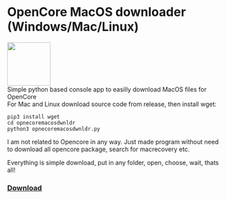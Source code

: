 # OpenCore MacOS downloader (Windows/Mac/Linux)
 <img src="https://xxanqw.xyz/assets/img/sticker.png" width="100px" height="100px"></img><br>
 Simple python based console app to easilly download MacOS files for OpenCore<br>
For Mac and Linux download source code from release, then install wget:
```
pip3 install wget
cd opnecoremacosdwnldr
python3 opnecoremacosdwnldr.py
```

I am not related to Opencore in any way. Just made program without need to download all opencore package, search for macrecovery etc.

Everything is simple download, put in any folder, open, choose, wait, thats all!

<a href="https://github.com/xxanqw/OpenCore-MacOS-downloader/releases"><h3>Download</h3></a>
